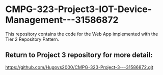 # CMPG-323-Project3-IOT-Device-Management---31586872
This repository contains the code for the Web App implemented with the Tier 2 Repository Pattern.

## Return to Project 3 repository for more detail:
https://github.com/Hugovs2000/CMPG-323-Project-3---31586872.git
